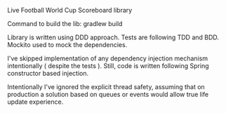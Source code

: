 Live Football World Cup Scoreboard library

Command to build the lib: gradlew build

Library is written using DDD approach.
Tests are following TDD and BDD.
Mockito used to mock the dependencies.

I've skipped implementation of any dependency injection mechanism intentionally ( despite the tests ).
Still, code is written following Spring constructor based injection.

Intentionally I've ignored the explicit thread safety, assuming that on production a solution based on queues or events
would allow true life update experience.

